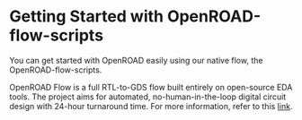 # Getting Started with OpenROAD-flow-scripts

You can get started with OpenROAD easily using our native flow, 
the OpenROAD-flow-scripts. 

OpenROAD Flow is a full RTL-to-GDS flow built entirely on open-source EDA
tools. The project aims for automated, no-human-in-the-loop digital 
circuit design with 24-hour turnaround time. For more information, refer
to this [link](https://openroad-flow-scripts.readthedocs.io/).
